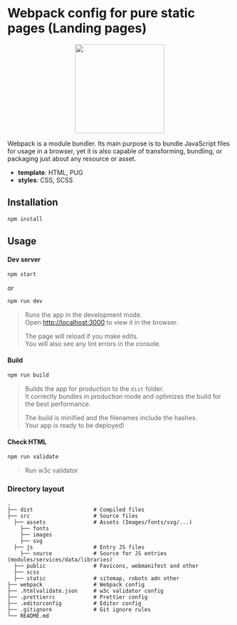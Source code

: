 # Webpack config for pure static pages (Landing pages)

<div align="center">
  <a href="https://github.com/webpack/webpack">
    <img width="200" height="200" src="https://webpack.js.org/assets/icon-square-big.svg">
  </a>
</div>

Webpack is a module bundler. Its main purpose is to bundle JavaScript files for usage in a browser, yet it is also capable of transforming, bundling, or packaging just about any resource or asset.

- **template**: HTML, PUG
- **styles**: CSS, SCSS

## Installation

```bash
npm install 
```

## Usage

#### Dev server
```bash
npm start 
```
or
```bash
npm run dev 
```
> Runs the app in the development mode.<br />
> Open [http://localhost:3000](http://localhost:3000) to view it in the browser.
> 
> The page will reload if you make edits.<br />
> You will also see any lint errors in the console.

#### Build
```bash
npm run build 
```

> Builds the app for production to the `dist` folder.<br />
> It correctly bundles in production mode and optimizes the build for the best performance.
>
> The build is minified and the filenames include the hashes.<br />
> Your app is ready to be deployed!

#### Check HTML

```bash
npm run validate 
```

> Run w3c validator


### Directory layout

    .
    ├── dist                   # Compiled files
    ├── src                    # Source files
      ├── assets               # Assets (Images/fonts/svg/...)
        ├── fonts
        ├── images
        ├── svg
      ├── js                   # Entry JS files
        ├── source             # Source for JS entries (modules/services/data/libraries)
      ├── public               # Favicons, webmanifest and other
      ├── scss
      ├── static               # sitemap, robots adn other
    ├── webpack                # Webpack config
    ├── .htmlvalidate.json     # w3c validator config
    ├── .prettierrc            # Prettier config
    ├── .editorconfig          # Editor config
    ├── .gitignore             # Git ignore rules
    └── README.md
